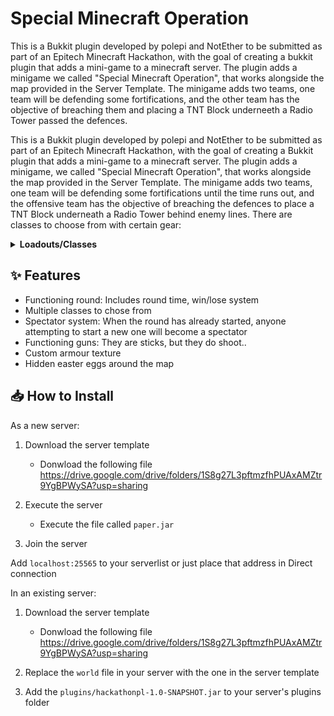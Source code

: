 # Special Minecraft Operation

This is a Bukkit plugin developed by polepi and NotEther to be submitted as part of an Epitech Minecraft Hackathon, with the goal of creating a bukkit plugin that adds a mini-game to a minecraft server.
The plugin adds a minigame we called "Special Minecraft Operation", that works alongside the map provided in the Server Template. The minigame adds two teams, one team will be defending some fortifications, and the other team has the objective of breaching them and placing a TNT Block underneeth a Radio Tower passed the defences.

This is a Bukkit plugin developed by polepi and NotEther to be submitted as part of an Epitech Minecraft Hackathon, with the goal of creating a Bukkit plugin that adds a mini-game to a minecraft server.
The plugin adds a minigame, we called "Special Minecraft Operation", that works alongside the map provided in the Server Template. The minigame adds two teams, one team will be defending some fortifications until the time runs out, and the offensive team has the objective of breaching the defences to place a TNT Block underneath a Radio Tower behind enemy lines.
There are classes to choose from with certain gear:

<details>
  <summary><b>Loadouts/Classes</b></summary>

  
    Rifleman
    - M4A1, Wooden Sword
    - Iron armour
    - Frag Grenade
  
    Scout
    - MK18, Stone sword
    - Iron chest, Leather boots, helmet, pants
    - Speed I
    
    Grenadier
    - M4A1, Wooden Sword
    - M230 w/ x3 40mm grenades (Short range)
    - Iron armour
    
    Automatic Rifleman
    - M249 SAW, Wooden Sword
    - Iron armour
    - Slowness I
    
    Combat Medic
    - MP5, Wooden Sword
    - 2 heal, 1 regeneration potions
    
    Marksman
    - M24, Wooden Sword
    - Leather boots, helmet, pants
    
    Rocketeer
    - M4A1, Wooden Sword
    - AT-4 w/ x2 missiles (Long range)
</details>



## ✨ Features

- Functioning round:
  Includes round time, win/lose system
- Multiple classes to chose from
- Spectator system:
  When the round has already started, anyone attempting to start a new one will become a spectator
- Functioning guns:
  They are sticks, but they do shoot..
- Custom armour texture
- Hidden easter eggs around the map

## 📥 How to Install

As a new server:

1. Download the server template
   - Donwload the following file https://drive.google.com/drive/folders/1S8g27L3pftmzfhPUAxAMZtr9YgBPWySA?usp=sharing

2. Execute the server
   - Execute the file called `paper.jar`

3. Join the server
   
Add `localhost:25565` to your serverlist or just place that address in Direct connection

In an existing server:

1. Download the server template
   - Donwload the following file https://drive.google.com/drive/folders/1S8g27L3pftmzfhPUAxAMZtr9YgBPWySA?usp=sharing

2. Replace the `world` file in your server with the one in the server template

3. Add the `plugins/hackathonpl-1.0-SNAPSHOT.jar` to your server's plugins folder
